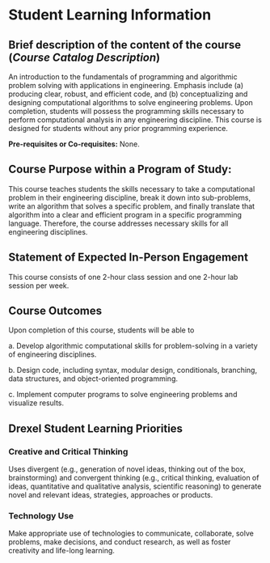 # Student Learning Information 

## Brief description of the content of the course (_Course Catalog Description_) 

An introduction to the fundamentals of programming and algorithmic problem solving with applications in engineering. Emphasis include (a) producing clear, robust, and efficient code, and (b) conceptualizing and designing computational algorithms to solve engineering problems. Upon completion, students will possess the programming skills necessary to perform computational analysis in any engineering discipline. This course is designed for students without any prior programming experience.

**Pre-requisites or Co-requisites:** None.

## Course Purpose within a Program of Study: 

This course teaches students the skills necessary to take a computational problem in their engineering discipline, break it down into sub-problems, write an algorithm that solves a specific problem, and finally translate that algorithm into a clear and efficient program in a specific programming language. Therefore, the course addresses necessary skills for all engineering disciplines.

## Statement of Expected In-Person Engagement 

This course consists of one 2-hour class session and one 2-hour lab session per week.

## Course Outcomes

Upon completion of this course, students will be able to

a. Develop algorithmic computational skills for problem-solving in a variety of engineering disciplines.

b. Design code, including syntax, modular design, conditionals, branching, data structures, and object-oriented programming.

c. Implement computer programs to solve engineering problems and visualize results.

## Drexel Student Learning Priorities

### Creative and Critical Thinking 

Uses divergent (e.g., generation of novel ideas, thinking out of the box, brainstorming) and convergent thinking (e.g., critical thinking, evaluation of ideas, quantitative and qualitative analysis, scientific reasoning) to generate novel and relevant ideas, strategies, approaches or products.

### Technology Use

Make appropriate use of technologies to communicate, collaborate, solve problems, make decisions, and conduct research, as well as foster creativity and life-long learning.
